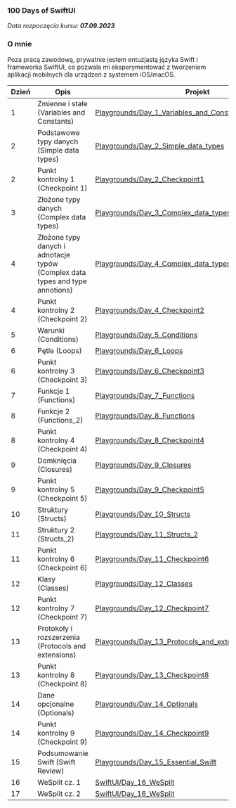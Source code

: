 ### 100 Days of SwiftUI

_Data rozpoczęcia kursu: **07.09.2023**_

### O mnie

Poza pracą zawodową, prywatnie jestem entuzjastą języka Swift i frameworka SwiftUI, co pozwala mi eksperymentować z tworzeniem aplikacji mobilnych dla urządzeń z systemem iOS/macOS.

| Dzień | Opis                                                                          | Projekt                                                                                                                                   |
| ----- | ----------------------------------------------------------------------------- | ----------------------------------------------------------------------------------------------------------------------------------------- |
| 1     | Zmienne i stałe (Variables and Constants)                                     | [Playgrounds/Day_1_Variables_and_Constatns](Playgrounds/Day_1_Variables_and_Constants.playground/Contents.swift)                          |
| 2     | Podstawowe typy danych (Simple data types)                                    | [Playgrounds/Day_2_Simple_data_types](Playgrounds/Day_2_Simple_data_types.playground/Contents.swift)                                      |
| 2     | Punkt kontrolny 1 (Checkpoint 1)                                              | [Playgrounds/Day_2_Checkpoint1](Playgrounds/Day_2_Checkpoint1.playground/Contents.swift)                                                  |
| 3     | Złożone typy danych (Complex data types)                                      | [Playgrounds/Day_3_Complex_data_types](Playgrounds/Day_3_Complex_data_types.playground/Contents.swift)                                    |
| 4     | Złożone typy danych i adnotacje typów (Complex data types and type annotions) | [Playgrounds/Day_4_Complex_data_types_and_type_annotions](Playgrounds/Day_4_Compex_data_types_type_annotations.playground/Contents.swift) |
| 4     | Punkt kontrolny 2 (Checkpoint 2)                                              | [Playgrounds/Day_4_Checkpoint2](Playgrounds/Day_4_Checkpoint2.playground/Contents.swift)                                                  |
| 5     | Warunki (Conditions)                                                          | [Playgrounds/Day_5_Conditions](Playgrounds/Day_5_Conditions.playground/Contents.swift)                                                    |
| 6     | Pętle (Loops)                                                                 | [Playgrounds/Day_6_Loops](Playgrounds/Day_6_Loops.playground/Contents.swift)                                                    |
| 6     | Punkt kontrolny 3 (Checkpoint 3)                                                                 | [Playgrounds/Day_6_Checkpoint3](Playgrounds/Day_6_Checkpoint3.playground/Contents.swift)                                                    |
| 7     | Funkcje 1 (Functions)                                                                 | [Playgrounds/Day_7_Functions](Playgrounds/Day_7_Functions.playground/Contents.swift)                                                    |
| 8     | Funkcje 2 (Functions_2)                                                                 | [Playgrounds/Day_8_Functions](Playgrounds/Day_8_Functions_2.playground/Contents.swift)                                                    |
| 8     | Punkt kontrolny 4 (Checkpoint 4)                                                                 | [Playgrounds/Day_8_Checkpoint4](Playgrounds/Day_8_Checkpoint4.playground/Contents.swift)                                                    |
| 9     | Domknięcia (Closures)                                                                 | [Playgrounds/Day_9_Closures](Playgrounds/Day_9_Closures.playground/Contents.swift)                                                    |
| 9     | Punkt kontrolny 5 (Checkpoint 5)                                                                 | [Playgrounds/Day_9_Checkpoint5](Playgrounds/Day_9_Checkpoint5.playground/Contents.swift)                                                    |
| 10     | Struktury (Structs)                                                                 | [Playgrounds/Day_10_Structs](Playgrounds/Day_10_Structs.playground/Contents.swift)                                                    |
| 11     | Struktury 2 (Structs_2)                                                                 | [Playgrounds/Day_11_Structs_2](Playgrounds/Day_11_Structs_2.playground/Contents.swift)                                                    |
| 11     | Punkt kontrolny 6 (Checkpoint 6)                                                                 | [Playgrounds/Day_11_Checkpoint6](Playgrounds/Day_11_Checkpoint6.playground/Contents.swift)                                                    |
| 12     | Klasy (Classes)                                                                 | [Playgrounds/Day_12_Classes](Playgrounds/Day_12_Classes.playground/Contents.swift)                                                    |
| 12     | Punkt kontrolny 7 (Checkpoint 7)                                                                 | [Playgrounds/Day_12_Checkpoint7](Playgrounds/Day_12_Checkpoint7.playground/Contents.swift)                                                    |
| 13     | Protokoły i rozszerzenia (Protocols and extensions)                                                                 | [Playgrounds/Day_13_Protocols_and_extensions](Playgrounds/Day_13_Protocols_and_extensions.playground/Contents.swift)                                                    |
| 13     | Punkt kontrolny 8 (Checkpoint 8)                                                                 | [Playgrounds/Day_13_Checkpoint8](Playgrounds/Day_13_Checkpoint8.playground/Contents.swift)                                                    |
| 14     | Dane opcjonalne (Optionals)                                                                 | [Playgrounds/Day_14_Optionals](Playgrounds/Day_14_Optionals.playground/Contents.swift)                                                    |
| 14     | Punkt kontrolny 9 (Checkpoint 9)                                                                 | [Playgrounds/Day_14_Checkpoint9](Playgrounds/Day_14_Checkpoint9.playground/Contents.swift)                                                    |
| 15     | Podsumowanie Swift (Swift Review)                                                                  | [Playgrounds/Day_15_Essential_Swift](Playgrounds/Day_15_Essential_Swift.playground/Contents.swift)                                                    |
| 16     | WeSplit cz. 1                                  | [SwiftUI/Day_16_WeSplit](SwiftUI/Day_16_WeSplit/Day_16_WeSplit/ContentView.swift) |
| 17     | WeSplit cz. 2                                  | [SwiftUI/Day_16_WeSplit](SwiftUI/Day_16_WeSplit/Day_16_WeSplit/ContentView.swift) |
